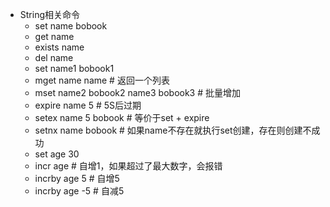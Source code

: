 - String相关命令
    - set name bobook
    - get name
    - exists name
    - del name
    - set name1 bobook1
    - mget name name # 返回一个列表
    - mset name2 bobook2 name3 bobook3 # 批量增加
    - expire name 5 # 5S后过期
    - setex name 5 bobook # 等价于set + expire
    - setnx name bobook # 如果name不存在就执行set创建，存在则创建不成功
    - set age 30
    - incr age # 自增1，如果超过了最大数字，会报错
    - incrby age 5 # 自增5
    - incrby age -5 # 自减5
